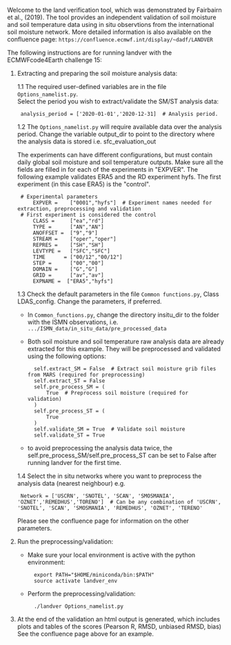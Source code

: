 Welcome to the land verification tool, which was demonstrated by Fairbairn et al., (2019). The tool provides an independent validation of soil moisture and soil temperature data using in situ observtions from the international soil moisture network. More detailed information is also available 
on the confluence page: 
`https://confluence.ecmwf.int/display/~dadf/LANDVER` 

The following instructions are for running landver with the ECMWFcode4Earth challenge 15:


1. Extracting and preparing the soil moisture analysis data:

    1.1 The required user-defined variables are in the file `Options_namelist.py`.  
    Select the period you wish to extract/validate the SM/ST analysis data:

        analysis_period = ['2020-01-01','2020-12-31]  # Analysis period.
 

    1.2 The `Options_namelist.py` will require available data over the analysis period. Change the variable output_dir to point to the directory where the analysis data is stored         i.e. sfc_evaluation_out  

    The experiments can have different configurations, but must contain daily global soil moisture and soil temperature outputs.
    Make sure all the fields are filled in for each of the experiments in "EXPVER". The following example validates ERA5 and the RD experiment hyfs. 
    The first experiment (in this case ERA5) is the "control".
    
        # Experimental parameters
            EXPVER =    ["0001","hyfs"]  # Experiment names needed for extraction, preprocessing and validation 
        # First experiment is considered the control 
            CLASS =     ["ea","rd"]
            TYPE =      ["AN","AN"]
            ANOFFSET =  ["9","9"]
            STREAM =    ["oper","oper"]
            REPRES =    ["SH","SH"]
            LEVTYPE =   ["SFC","SFC"]
            TIME      = ["00/12","00/12"] 
            STEP =      ["00","00"]
            DOMAIN =    ["G","G"]
            GRID =      ["av","av"]
            EXPNAME =  ["ERA5","hyfs"]


    1.3 Check the default parameters in the file `Common functions.py`, Class LDAS_config. Change the parameters, if preferred. 

    - In `Common_functions.py`, change the directory insitu_dir to the folder with the ISMN observations, i.e. `.../ISMN_data/in_situ_data/pre_processed_data`

    - Both soil moisture and soil temperature raw analysis data are already extracted for this example. They will be preprocessed and validated using the following options:

            self.extract_SM = False  # Extract soil moisture grib files from MARS (required for preprocessing)
            self.extract_ST = False 
            self.pre_process_SM = (
                True  # Preprocess soil moisture (required for validation)
            )
            self.pre_process_ST = (
                True  
            )
            self.validate_SM = True  # Validate soil moisture
            self.validate_ST = True  

    - to avoid preprocessing the analysis data twice, the self.pre_process_SM/self.pre_process_ST can be set to False after running landver for the first time.

    1.4 Select the in situ networks where you want to preprocess the analysis data (nearest neighbour) e.g.

        Network = ['USCRN', 'SNOTEL', 'SCAN', 'SMOSMANIA', 'OZNET','REMEDHUS','TORENO']  # Can be any combination of 'USCRN', 'SNOTEL', 'SCAN', 'SMOSMANIA', 'REMEDHUS', 'OZNET', 'TERENO'

    Please see the confluence page for information on the other parameters.

2.  Run the preprocessing/validation: 
    - Make sure your local environment is active with the python environment:
	
            export PATH="$HOME/miniconda/bin:$PATH"
            source activate landver_env

    - Perform the preprocessing/validation:

            ./landver Options_namelist.py

3.  At the end of the validation an html output is generated, which includes plots and tables of the scores (Pearson R, RMSD, unbiased RMSD, bias)
    See the confluence page above for an example.












